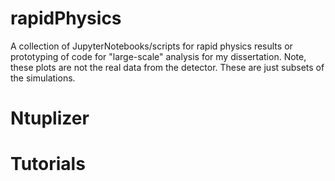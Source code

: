 # rapidPhysics 

A collection of JupyterNotebooks/scripts for rapid physics results or prototyping of code for "large-scale" analysis for my dissertation. Note, these plots are not the real data from the detector. These are just subsets of the simulations.

# Ntuplizer
# Tutorials 
